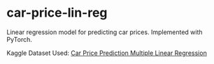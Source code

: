 # car-price-lin-reg
Linear regression model for predicting car prices. Implemented with PyTorch.

Kaggle Dataset Used: [Car Price Prediction Multiple Linear Regression](https://www.kaggle.com/hellbuoy/car-price-prediction)